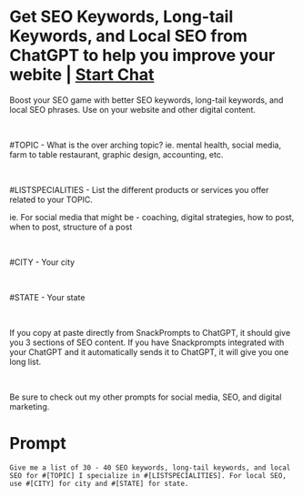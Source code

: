 

# Get SEO Keywords, Long-tail Keywords, and Local SEO from ChatGPT to help you improve your webite | [Start Chat](https://gptcall.net/chat.html?data=%7B%22contact%22%3A%7B%22id%22%3A%22670d288a-fc5d-4e02-b3fc-03ba65cec0bc%22%2C%22flow%22%3Atrue%7D%7D)
<p>Boost your SEO game with better SEO keywords, long-tail keywords, and local SEO phrases. Use on your website and other digital content.</p><p><br></p><p>#TOPIC - What is the over arching topic? ie. mental health, social media, farm to table restaurant, graphic design, accounting, etc.</p><p><br></p><p>#LISTSPECIALITIES - List the different products or services you offer related to your TOPIC.</p><p>ie. For social media that might be - coaching, digital strategies, how to post, when to post, structure of a post</p><p><br></p><p>#CITY - Your city</p><p><br></p><p>#STATE - Your state</p><p><br></p><p>If you copy at paste directly from SnackPrompts to ChatGPT, it should give you 3 sections of SEO content. If you have Snackprompts integrated with your ChatGPT and it automatically sends it to ChatGPT, it will give you one long list. </p><p><br></p><p>Be sure to check out my other prompts for social media, SEO, and digital marketing. </p>

# Prompt

```
Give me a list of 30 - 40 SEO keywords, long-tail keywords, and local SEO for #[TOPIC] I specialize in #[LISTSPECIALITIES]. For local SEO, use #[CITY] for city and #[STATE] for state.
```





